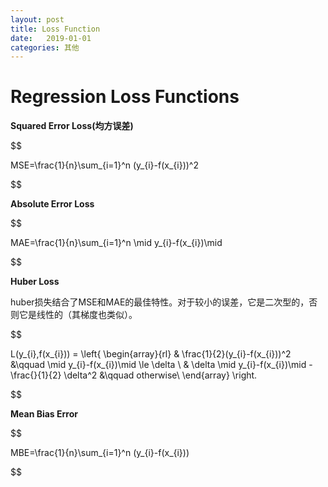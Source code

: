 ```yaml
---
layout: post
title: Loss Function
date:   2019-01-01
categories: 其他
---
```


# Regression Loss Functions 

**Squared Error Loss(均方误差)**  

$$

MSE=\frac{1}{n}\sum_{i=1}^n (y_{i}-f(x_{i}))^2 

$$

**Absolute Error Loss**  

$$

MAE=\frac{1}{n}\sum_{i=1}^n \mid y_{i}-f(x_{i})\mid   

$$

**Huber Loss**  

huber损失结合了MSE和MAE的最佳特性。对于较小的误差，它是二次型的，否则它是线性的（其梯度也类似）。

$$

L(y_{i},f(x_{i})) = \left\{ \begin{array}{rl}
& \frac{1}{2}(y_{i}-f(x_{i}))^2 &\qquad \mid y_{i}-f(x_{i})\mid \le \delta \\
& \delta \mid y_{i}-f(x_{i})\mid -\frac{}{1}{2} \delta^2 &\qquad otherwise\\
\end{array} \right.

$$

**Mean Bias Error**  

$$

MBE=\frac{1}{n}\sum_{i=1}^n (y_{i}-f(x_{i}))

$$